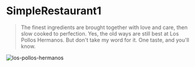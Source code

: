 # SimpleRestaurant1
> The finest ingredients are brought together with love and care, then slow cooked to perfection. Yes, the old ways are still best at Los Pollos Hermanos. But don't take my word for it. One taste, and you'll know.

![los-pollos-hermanos](https://github.com/user-attachments/assets/5b56ed81-1df2-45a0-9216-930e1b6f4201)
